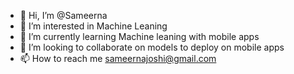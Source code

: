 - 👋 Hi, I’m @Sameerna
- 👀 I’m interested in Machine Leaning
- 🌱 I’m currently learning Machine leaning with mobile apps 
- 💞️ I’m looking to collaborate on models to deploy on mobile apps 
- 📫 How to reach me sameernajoshi@gmail.com

<!---
Sameerna/Sameerna is a ✨ special ✨ repository because its `README.md` (this file) appears on your GitHub profile.
You can click the Preview link to take a look at your changes.
--->
